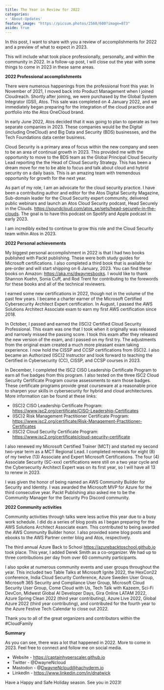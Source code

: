 ```yaml
---
title: The Year in Review for 2022
categories:
- 'About-Updates'
feature_image: "https://picsum.photos/2560/600?image=873"
aside: true
---
```


In this post, I want to share with you a review of accomplishments for 2022 and a preview of what to expect in 2023.

This will include what took place professionally, personally, and within the community in 2022.  In a follow-up post, I will close out the year with some things to come in 2023 in these same areas.

**2022 Professional accomplishments**

There were numerous happenings from the professional front this year.  In November of 2021, I moved back into Product Management when I joined Cloudreach.  Shortly after joining, we were purchased by the Global System Integrator (GSI), Atos.  This sale was completed on 4 January 2022, and we immediately began preparing for the integration of the cloud practice and portfolio into the Atos OneCloud brand.

In early June 2022, Atos decided that it was going to plan to operate as two separate companies in 2023.  These companies would be the Digital (including OneCloud) and Big Data and Security (BDS) businesses, and the Tech Foundations data center business.

Cloud Security is a primary area of focus within the new company and seen to be an area of continual growth in 2023.  This provided me with the opportunity to move to the BDS team as the Global Principal Cloud Security Lead reporting the the Head of Cloud Security Strategy.  This has been a dream move for me to be able to focus and talk about cloud and hybrid security on a daily basis.  This is an amazing team with tremendous opportunity for growth for the next year.

As part of my role, I am an advocate for the cloud security practice.  I have been a contributing author and editor for the Atos Digital Security Magazine, Sub-domain leader for the Cloud Security expert community, delivered public webinars and launch an Atos Cloud Security podcast, Head Securely in the Clouds. <https://soundcloud.com/atos_se/sets/head-securely-in-the-clouds>.  The goal is to have this podcast on Spotify and Apple podcast in early 2023.

I am incredibly exited to continue to grow this role and the Cloud Security team within Atos in 2023.

**2022 Personal achievements**

My biggest personal accomplishment in 2022 is that I had two books published with Packt publishing.  These were both study guides for Microsoft certifications.  I also completed a third book that is available for pre-order and will start shipping on 6 January, 2023.  You can find these books on Amazon: <https://aka.ms/dwaynesbooks>.  I would like to thank Shannon Kuehn, Sonia Cuff, and Rod Trent for contributing to the forewords for these books and all of the technical reviewers.

I earned some new certifications in 2022, though not in the volume of the past few years.  I became a charter earner of the Microsoft Certified Cybersecurity Architect Expert certification. In August, I passed the AWS Solutions Architect Associate exam to earn my first AWS certification since 2018. 

In October, I passed and earned the (ISC)2 Certified Cloud Security Professional.  This exam was one that I took when it originally was released and narrowly missed the passing score.  I took this exam after they released the new version of the exam, and I passed on my first try.  The adjustments from the original exam created a much more pleasant exam taking experience.  I now hold the CISSP and CCSP certifications from (ISC)2.  I also became an Authorized (ISC)2 Instructor and look forward to teaching the Certified in Cybersecurity (CC), CISSP, and CCSP courses in 2023.  

In December, I completed the ISC2 CISO Leadership Certificate Program to earn all five badges from this program.  I also tested on the three ISC2 Cloud Security Certificate Program course assessments to earn those badges.  These certificate programs provide great courseware at a reasonable price to sharpen your skills in cybersecurity for hybrid and cloud architectures.  More information can be found at these links:
- (ISC)2 CISO Leadership Certificate Program: <https://www.isc2.org/certificate/CISO-Leadership-Certificates>
- (ISC)2 Risk Management Practitioner Certificate Program: <https://www.isc2.org/certificate/Risk-Management-Practitioner-Certificates>
- (ISC)2 Cloud Security Certificate Program: <https://www.isc2.org/certificate/cloud-security-certificate>

I also renewed my Microsoft Certified Trainer (MCT) and started my second two-year term as a MCT Regional Lead.  I completed renewals for eight (8) of my twelve (13) Associate and Expert Microsoft Certifications. The four (4) Associate Security (SC-xxx) certifications were still on a two year cycle and the Cybersecurity Architect Expert was on its first year, so I will have all 13 to renew in 2023.

I was given the honor of being named an AWS Community Builder for Security and Identity.  I was awarded the Microsoft MVP for Azure for the third consecutive year. Packt Publishing also asked me to be the Community Manager for the Security Pro Discord community.

**2022 Community activities**

Community activities through talks were less active this year due to a busy work schedule.  I did do a series of blog posts as I began preparing for the AWS Solutions Architect Associate exam.  This contributed to being awarded the AWS Community Builder honor.  I also provided some blog posts and ebooks to the AWS Partner center blog and Atos, respectively.

The third annual Azure Back to School <https://azurebacktoschool.github.io> took place.  This year, I added Derek Smith as a co-organizer.  We had up to three contributions per day from over 60 community participants.

I also spoke at numerous community events and user groups throughout the year. This included two Table Talks at Microsoft Ignite 2022, the HexCon22 conference, India Cloud Security Conference, Azure Sweden User Group, Microsoft 365 Security and Compliance User Group, Microsoft Cloud Security User Group, Come Cloud with Us, Tech Talk with Kazeem, Sci-Fi DevCon, Midwest Global AI Developer Days, Gira Online LATAM 2022, Azure Spring Clean 2022 (third year contributing), Azure Live 2022, Global Azure 2022 (third year contributing), and contributed for the fourth year to the Azure Festive Tech Calendar to close out 2022.

Thank you to all of the great organizers and contributors within the #CloudFamily

**Summary**

As you can see, there was a lot that happened in 2022.  More to come in 2023.  Feel free to connect and follow me on social media. 

- Website - <https://captainhyperscaler.github.io>
- Twitter - @DwayneNcloud
- Mastodon - @DwayneNcloud@hachyderm.io
- LinkedIn - <https://www.linkedin.com/in/dnatwick>

Have a Happy and Safe Holiday season.  See you in 2023!